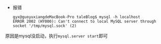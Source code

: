 * 报错

  ```shell
  gyx@guoyuxiangdeMacBook-Pro taleBlog$ mysql -h localhost
  ERROR 2002 (HY000): Can't connect to local MySQL server through socket '/tmp/mysql.sock' (2)
  
  ```

原因是mysql没启动，执行`mysql.server start`即可
